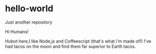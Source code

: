 # hello-world
Just another repository

Hi Humans!

Hubot here,I like Node,js and Coffeescript (that's what i'm made of!)
I've had tacos on the moon and find them far superior to Earth tacos.
